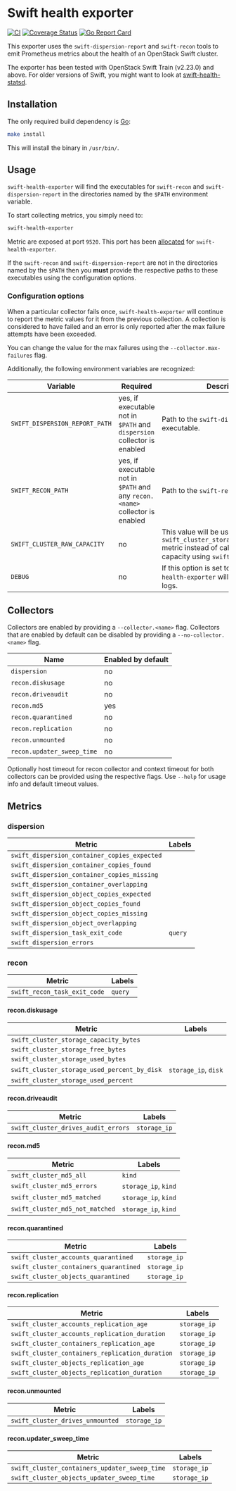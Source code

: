 # Swift health exporter

[![CI](https://github.com/sapcc/swift-health-exporter/actions/workflows/ci.yaml/badge.svg)](https://github.com/sapcc/swift-health-exporter/actions/workflows/ci.yaml)
[![Coverage Status](https://img.shields.io/coveralls/github/sapcc/swift-health-exporter)](https://coveralls.io/github/sapcc/swift-health-exporter)
[![Go Report Card](https://goreportcard.com/badge/github.com/sapcc/swift-health-exporter)](https://goreportcard.com/report/github.com/sapcc/swift-health-exporter)

This exporter uses the `swift-dispersion-report` and `swift-recon` tools to
emit Prometheus metrics about the health of an OpenStack Swift cluster.

The exporter has been tested with OpenStack Swift Train (v2.23.0) and above.
For older versions of Swift, you might want to look at
[swift-health-statsd](https://github.com/sapcc/swift-health-statsd).

## Installation

The only required build dependency is [Go](https://golang.org/):

```sh
make install
```

This will install the binary in `/usr/bin/`.

## Usage

`swift-health-exporter` will find the executables for `swift-recon` and
`swift-dispersion-report` in the directories named by the `$PATH` environment
variable.

To start collecting metrics, you simply need to:

```sh
swift-health-exporter
```

Metric are exposed at port `9520`. This port has been
[allocated](https://github.com/prometheus/prometheus/wiki/Default-port-allocations)
for `swift-health-exporter`.

If the `swift-recon` and `swift-dispersion-report` are not in the directories
named by the `$PATH` then you **must** provide the respective paths to
these executables using the configuration options.

### Configuration options

When a particular collector fails once, `swift-health-exporter` will continue to report
the metric values for it from the previous collection. A collection is considered to have
failed and an error is only reported after the max failure attempts have been exceeded.

You can change the value for the max failures using the `--collector.max-failures` flag.

Additionally, the following environment variables are recognized:

| Variable                       | Required                                                                      | Description                                                                               |
| ----------------               | ----------------                                                              | ----------------                                                                          |
| `SWIFT_DISPERSION_REPORT_PATH` | yes, if executable not in `$PATH` and `dispersion` collector is enabled       | Path to the `swift-dispersion-report` executable.                                         |
| `SWIFT_RECON_PATH`             | yes, if executable not in `$PATH` and any `recon.<name>` collector is enabled | Path to the `swift-recon` executable.                                                     |
| `SWIFT_CLUSTER_RAW_CAPACITY` | no | This value will be used for `swift_cluster_storage_capacity_bytes` metric instead of calculating total capacity using `swift-recon` tool. |
| `DEBUG`                        | no                                                                            | If this option is set to `true` then `swift-health-exporter` will also output debug logs. |

## Collectors

Collectors are enabled by providing a `--collector.<name>` flag. Collectors
that are enabled by default can be disabled by providing a
`--no-collector.<name>` flag.

| Name                       | Enabled by default |
| -------                    | -------            |
| `dispersion`               | no                 |
| `recon.diskusage`          | no                 |
| `recon.driveaudit`         | no                 |
| `recon.md5`                | yes                |
| `recon.quarantined`        | no                 |
| `recon.replication`        | no                 |
| `recon.unmounted`          | no                 |
| `recon.updater_sweep_time` | no                 |

Optionally host timeout for recon collector and context timeout for both
collectors can be provided using the respective flags. Use `--help` for usage
info and default timeout values.

## Metrics

### dispersion

| Metric                                       | Labels  |
| -------                                      | ------- |
| `swift_dispersion_container_copies_expected` |         |
| `swift_dispersion_container_copies_found`    |         |
| `swift_dispersion_container_copies_missing`  |         |
| `swift_dispersion_container_overlapping`     |         |
| `swift_dispersion_object_copies_expected`    |         |
| `swift_dispersion_object_copies_found`       |         |
| `swift_dispersion_object_copies_missing`     |         |
| `swift_dispersion_object_overlapping`        |         |
| `swift_dispersion_task_exit_code`            | `query` |
| `swift_dispersion_errors`                    |         |

### recon

| Metric                       | Labels  |
| -------                      | ------- |
| `swift_recon_task_exit_code` | `query` |


#### recon.diskusage

| Metric                                       | Labels               |
| ----------------                             | -----------          |
| `swift_cluster_storage_capacity_bytes`       |                      |
| `swift_cluster_storage_free_bytes`           |                      |
| `swift_cluster_storage_used_bytes`           |                      |
| `swift_cluster_storage_used_percent_by_disk` | `storage_ip`, `disk` |
| `swift_cluster_storage_used_percent`         |                      |

#### recon.driveaudit

| Metric                              | Labels       |
| -------                             | -------      |
| `swift_cluster_drives_audit_errors` | `storage_ip` |

#### recon.md5

| Metric                          | Labels               |
| -------                         | -------              |
| `swift_cluster_md5_all`         | `kind`               |
| `swift_cluster_md5_errors`      | `storage_ip`, `kind` |
| `swift_cluster_md5_matched`     | `storage_ip`, `kind` |
| `swift_cluster_md5_not_matched` | `storage_ip`, `kind` |

#### recon.quarantined

| Metric                                 | Labels       |
| -------                                | -------      |
| `swift_cluster_accounts_quarantined`   | `storage_ip` |
| `swift_cluster_containers_quarantined` | `storage_ip` |
| `swift_cluster_objects_quarantined`    | `storage_ip` |

#### recon.replication

| Metric                                          | Labels       |
| -------                                         | -------      |
| `swift_cluster_accounts_replication_age`        | `storage_ip` |
| `swift_cluster_accounts_replication_duration`   | `storage_ip` |
| `swift_cluster_containers_replication_age`      | `storage_ip` |
| `swift_cluster_containers_replication_duration` | `storage_ip` |
| `swift_cluster_objects_replication_age`         | `storage_ip` |
| `swift_cluster_objects_replication_duration`    | `storage_ip` |

#### recon.unmounted

| Metric                           | Labels       |
| -------                          | -------      |
| `swift_cluster_drives_unmounted` | `storage_ip` |

#### recon.updater_sweep_time

| Metric                                        | Labels       |
| -------                                       | -------      |
| `swift_cluster_containers_updater_sweep_time` | `storage_ip` |
| `swift_cluster_objects_updater_sweep_time`    | `storage_ip` |
